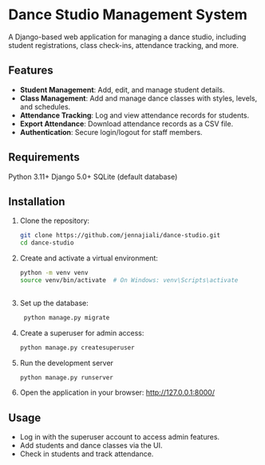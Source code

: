 # Dance Studio Management System

A Django-based web application for managing a dance studio, including student registrations, class check-ins, attendance tracking, and more.

## Features
- **Student Management**: Add, edit, and manage student details.
- **Class Management**: Add and manage dance classes with styles, levels, and schedules.
- **Attendance Tracking**: Log and view attendance records for students.
- **Export Attendance**: Download attendance records as a CSV file.
- **Authentication**: Secure login/logout for staff members.

## Requirements
Python 3.11+
Django 5.0+
SQLite (default database)

## Installation

1. Clone the repository:
   ```bash
   git clone https://github.com/jennajiali/dance-studio.git
   cd dance-studio

2. Create and activate a virtual environment:
   ```bash
   python -m venv venv
   source venv/bin/activate  # On Windows: venv\Scripts\activate
    

3. Set up the database:
   ```bash
    python manage.py migrate
4. Create a superuser for admin access:
   ```bash
   python manage.py createsuperuser

6. Run the development server
   ```bash
   python manage.py runserver
   
7. Open the application in your browser: http://127.0.0.1:8000/

## Usage
- Log in with the superuser account to access admin features.
- Add students and dance classes via the UI.
- Check in students and track attendance.
